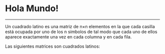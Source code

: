<h1>Hola Mundo!</h1>
<hr>
<p> Un cuadrado latino es una matriz de n×n elementos en la que cada casilla está 
ocupada por uno de los n símbolos de tal modo que cada uno de ellos aparece exactamente
una vez en cada columna y en cada fila.

Las siguientes matrices son cuadrados latinos:</p>
<br>
